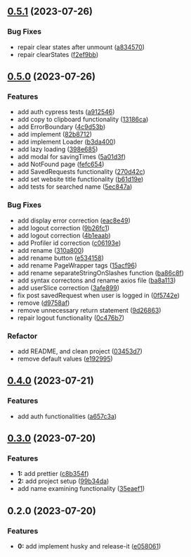 

## [0.5.1](https://github.com/MateuszMG/name_examining_client/compare/0.5.0...0.5.1) (2023-07-26)


### Bug Fixes

* repair clear states  after unmount ([a834570](https://github.com/MateuszMG/name_examining_client/commit/a8345705e27bfa4c6b53a44ed630b1a9630b3bf9))
* repair clearStates ([f2ef9bb](https://github.com/MateuszMG/name_examining_client/commit/f2ef9bb6393619ab597a47a21feb5429f4db4f27))

## [0.5.0](https://github.com/MateuszMG/name_examining_client/compare/0.4.0...0.5.0) (2023-07-26)


### Features

* add auth cypress tests ([a912546](https://github.com/MateuszMG/name_examining_client/commit/a91254674c58261fb673c6e40e71760f31eda737))
* add copy to clipboard functionality ([13186ca](https://github.com/MateuszMG/name_examining_client/commit/13186ca6c4071232efa1f00818041f5e2e44c194))
* add ErrorBoundary ([4c9d53b](https://github.com/MateuszMG/name_examining_client/commit/4c9d53ba187700296c8dd967f597488ae31ca864))
* add implement ([82b8712](https://github.com/MateuszMG/name_examining_client/commit/82b871299e9e0a7117fc2ff7b053f3e14b46e4e5))
* add implement Loader ([b3da400](https://github.com/MateuszMG/name_examining_client/commit/b3da400bf9cb0a5e8d80c5dc247d36c84234a6ee))
* add lazy loading ([398e685](https://github.com/MateuszMG/name_examining_client/commit/398e6851161a2b4a698439ec7d6edeb6fc0fad37))
* add modal for savingTimes ([5a01d3f](https://github.com/MateuszMG/name_examining_client/commit/5a01d3f441e4b22d2d9a470cc72e9c8cbc8fa08f))
* add NotFound page ([fefc654](https://github.com/MateuszMG/name_examining_client/commit/fefc654a86317071a6b04d6270ece2cbd7852c82))
* add SavedRequests functionality ([270d42c](https://github.com/MateuszMG/name_examining_client/commit/270d42c93521ed622a91e46f8cd0c745d15b0631))
* add set website title functionality ([b61d19e](https://github.com/MateuszMG/name_examining_client/commit/b61d19e3be7511fd7095de1cc2d905c78912c426))
* add tests for searched name ([5ec847a](https://github.com/MateuszMG/name_examining_client/commit/5ec847a7b3d8769f8db10523e1d681d082945d88))


### Bug Fixes

* add display error correction ([eac8e49](https://github.com/MateuszMG/name_examining_client/commit/eac8e49632a3abc3a2ee49df09b1418b9567321e))
* add logout correction ([9b26fc1](https://github.com/MateuszMG/name_examining_client/commit/9b26fc19acb07ddd0f57ba7261566ac3da8f0515))
* add logout correction ([4b1eaab](https://github.com/MateuszMG/name_examining_client/commit/4b1eaab2b7910cc0671b7f291a95b47b0c39c2d0))
* add Profiler id correction ([c06193e](https://github.com/MateuszMG/name_examining_client/commit/c06193ea5f2f0bcd4c4a9b02358176006f5133f6))
* add rename ([310a800](https://github.com/MateuszMG/name_examining_client/commit/310a8008022e9c732839ce9089a1d95463c9ccd4))
* add rename button ([e534158](https://github.com/MateuszMG/name_examining_client/commit/e534158b59a25cc4c9566e6206015d8fa44d1fe3))
* add rename PageWrapper tags ([15acf96](https://github.com/MateuszMG/name_examining_client/commit/15acf964ee6fa22ef862998717045f459aa9e93c))
* add rename separateStringOnSlashes function ([ba86c8f](https://github.com/MateuszMG/name_examining_client/commit/ba86c8f1b8952f57ce9c09901d05f014cd5e85a7))
* add syntax correctons and rename axios file ([ba8a113](https://github.com/MateuszMG/name_examining_client/commit/ba8a113251023644becdf646086da0744780fbd7))
* add userSlice correction ([3afe899](https://github.com/MateuszMG/name_examining_client/commit/3afe8992d955067b4667454e3d27560a4e0e79a6))
* fix post savedRequest when user is logged in ([0f5742e](https://github.com/MateuszMG/name_examining_client/commit/0f5742e2d202c4230c8ce8074ad50d8d704f57d9))
* remove ([d9758af](https://github.com/MateuszMG/name_examining_client/commit/d9758afadb4e5e9ff440f6f0de275251b9d456c3))
* remove unnecessary return statement ([9d26863](https://github.com/MateuszMG/name_examining_client/commit/9d26863a15d6f611f154de8b71b71ccd472175ac))
* repair logout functionality ([0c476b7](https://github.com/MateuszMG/name_examining_client/commit/0c476b7d2c9a52a0c632a2241f6ff2f6dbbc2797))


### Refactor

* add README,  and clean project ([03453d7](https://github.com/MateuszMG/name_examining_client/commit/03453d7ad21986f4dd69d0ebfc2fbdb7d5520d96))
* remove default values ([e192995](https://github.com/MateuszMG/name_examining_client/commit/e192995963099041984920b5ccff7999e647cf71))

## [0.4.0](https://github.com/MateuszMG/name_examining_client/compare/0.3.0...0.4.0) (2023-07-21)


### Features

* add auth functionalities ([a657c3a](https://github.com/MateuszMG/name_examining_client/commit/a657c3a34d920c60944c6878b986637f4e5e69fe))

## [0.3.0](https://github.com/MateuszMG/name_examining_client/compare/0.2.0...0.3.0) (2023-07-20)


### Features

* **1:** add prettier ([c8b354f](https://github.com/MateuszMG/name_examining_client/commit/c8b354f9c82489634a9cf2309c977172b9e72c53))
* **2:** add project setup ([99b34da](https://github.com/MateuszMG/name_examining_client/commit/99b34da17db58657f828837f416f0ac134f34ccc))
* add name examining functionality ([35eaef1](https://github.com/MateuszMG/name_examining_client/commit/35eaef17925e8b6ff690bc2fbc47ad8c1ecd44aa))

## 0.2.0 (2023-07-20)


### Features

* **0:** add implement husky and release-it ([e058061](https://github.com/MateuszMG/name_examining_client/commit/e058061b9c312bdd23266623f41162a93e188b7f))